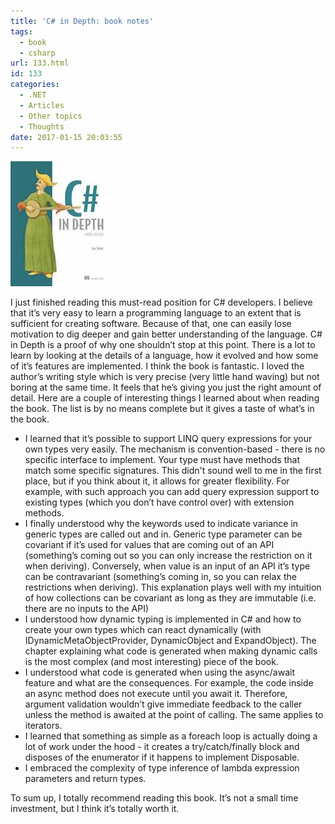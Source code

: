```yaml
---
title: 'C# in Depth: book notes'
tags:
  - book
  - csharp
url: 133.html
id: 133
categories:
  - .NET
  - Articles
  - Other topics
  - Thoughts
date: 2017-01-15 20:03:55
---
```


![pobrane](/images/2017/01/pobrane-1.jpeg)

I just finished reading this must-read position for C# developers. I believe that it’s very easy to learn a programming language to an extent that is sufficient for creating software. Because of that, one can easily lose motivation to dig deeper and gain better understanding of the language. C# in Depth is a proof of why one shouldn’t stop at this point. There is a lot to learn by looking at the details of a language, how it evolved and how some of it’s features are implemented. I think the book is fantastic. I loved the author’s writing style which is very precise (very little hand waving) but not boring at the same time. It feels that he’s giving you just the right amount of detail. Here are a couple of interesting things I learned about when reading the book. The list is by no means complete but it gives a taste of what’s in the book.

*   I learned that it’s possible to support LINQ query expressions for your own types very easily. The mechanism is convention-based - there is no specific interface to implement. Your type must have methods that match some specific signatures. This didn't sound well to me in the first place, but if you think about it, it allows for greater flexibility. For example, with such approach you can add query expression support to existing types (which you don’t have control over) with extension methods.
*   I finally understood why the keywords used to indicate variance in generic types are called out and in. Generic type parameter can be covariant if it’s used for values that are coming out of an API (something’s coming out so you can only increase the restriction on it when deriving). Conversely, when value is an input of an API it’s type can be contravariant (something’s coming in, so you can relax the restrictions when deriving). This explanation plays well with my intuition of how collections can be covariant as long as they are immutable (i.e. there are no inputs to the API)
*   I understood how dynamic typing is implemented in C# and how to create your own types which can react dynamically (with IDynamicMetaObjectProvider, DynamicObject and ExpandObject). The chapter explaining what code is generated when making dynamic calls is the most complex (and most interesting) piece of the book.
*   I understood what code is generated when using the async/await feature and what are the consequences. For example, the code inside an async method does not execute until you await it. Therefore, argument validation wouldn’t give immediate feedback to the caller unless the method is awaited at the point of calling. The same applies to iterators.
*   I learned that something as simple as a foreach loop is actually doing a lot of work under the hood - it creates a try/catch/finally block and disposes of the enumerator if it happens to implement Disposable.
*   I embraced the complexity of type inference of lambda expression parameters and return types.

To sum up, I totally recommend reading this book. It’s not a small time investment, but I think it’s totally worth it.